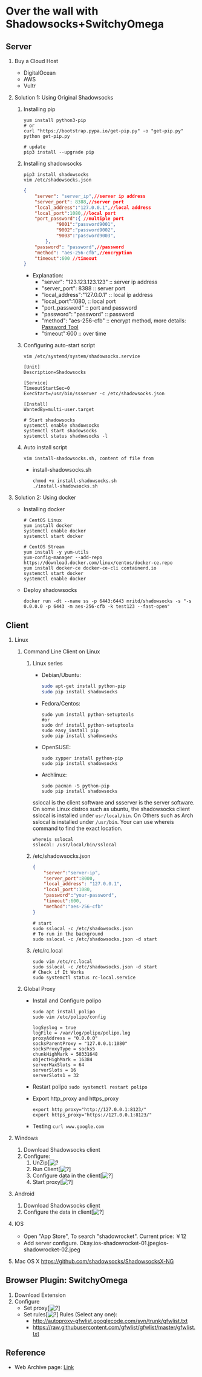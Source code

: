# Over the wall with Shadowsocks+SwitchyOmega

## Server
1. Buy a Cloud Host
	- DigitalOcean
	- AWS
	- Vultr
2. Solution 1: Using Original Shadowsocks
	1. Installing pip
        ```shell
        yum install python3-pip
        # or
        curl "https://bootstrap.pypa.io/get-pip.py" -o "get-pip.py"
        python get-pip.py
        ```

        ```shell
        # update
        pip3 install --upgrade pip
        ```

	2. Installing shadowsocks
        ```shell
        pip3 install shadowsocks
        vim /etc/shadowsocks.json
        ```
	
        ```json
        {
            "server": "server_ip",//server ip address
            "server_port": 8388,//server port
            "local_address":"127.0.0.1",//local address
            "local_port":1080,//local port
            "port_password":{ //multiple port
                    "9001":"password9001",
                    "9002":"password9002",
                    "9003":"password9003",
                },
            "password": "password",//password
            "method": "aes-256-cfb",//encryption
            "timeout":600 //timeout
        }
        ```
        - Explanation:
            - "server": "123.123.123.123" :: server ip address
            - "server_port": 8388 :: server port
            - "local_address":"127.0.0.1" :: local ip address
            - "local_port":1080, :: local port
            - "port_password" :: port and password
            - "password": "password" :: password
            - "method": "aes-256-cfb" :: encrypt method, more details: [Password Tool](http://ucdok.com/project/generate_password.html)
            - "timeout":600 :: over time
		
	3. Configuring auto-start script
        ```shell
        vim /etc/systemd/system/shadowsocks.service
        ```
        
        ```service
        [Unit]
        Description=Shadowsocks
        
        [Service]
        TimeoutStartSec=0
        ExecStart=/usr/bin/ssserver -c /etc/shadowsocks.json
        
        [Install]
        WantedBy=multi-user.target
        ```
        
        ```shell
        # Start shadowsocks
        systemctl enable shadowsocks
        systemctl start shadowsocks
        systemctl status shadowsocks -l
        ```
	4. Auto install script
		```shell
		vim install-shadowsocks.sh, content of file from 
		```
		 
	    - install-shadowsocks.sh
            ```shell
            chmod +x install-shadowsocks.sh
            ./install-shadowsocks.sh
            ```

3. Solution 2: Using docker
	- Installing docker
        ```shell
        # CentOS Linux
        yum install docker
        systemctl enable docker
        systemctl start docker
        ```

        ```shell
        # CentOS Stream
        yum install -y yum-utils
        yum-config-manager --add-repo https://download.docker.com/linux/centos/docker-ce.repo
        yum install docker-ce docker-ce-cli containerd.io
        systemctl start docker
        systemctl enable docker
        ```
	
	- Deploy shadowsocks
        ```shell
        docker run -dt --name ss -p 6443:6443 mritd/shadowsocks -s "-s 0.0.0.0 -p 6443 -m aes-256-cfb -k test123 --fast-open"
        ```

## Client
1. Linux
	1. Command Line Client on Linux
		1. Linux series
			- Debian/Ubuntu:
				```bash
				sudo apt-get install python-pip
				sudo pip install shadowsocks
				```

			- Fedora/Centos:
				```shell
				sudo yum install python-setuptools   
				#or   
				sudo dnf install python-setuptools
				sudo easy_install pip
				sudo pip install shadowsocks
				```

			 - OpenSUSE:
				```shell
				sudo zypper install python-pip
				sudo pip install shadowsocks
				```

			- Archlinux:
                ```shell
                sudo pacman -S python-pip
                sudo pip install shadowsocks
                ```

			sslocal is the client software and ssserver is the server software. On some Linux distros such as ubuntu, the shadowsocks client sslocal is installed under `usr/local/bin`. On Others such as Arch sslocal is installed under `/usr/bin`. 
			Your can use whereis command to find the exact location.
			```shell
			whereis sslocal
			sslocal: /usr/local/bin/sslocal
			```
		
		2. /etc/shadowsocks.json
			```json
			{
				"server":"server-ip",
				"server_port":8000,
				"local_address": "127.0.0.1",
				"local_port":1080,
				"password":"your-password",
				"timeout":600,
				"method":"aes-256-cfb"
			}
			```
		
			```shell
			# start
			sudo sslocal -c /etc/shadowsocks.json
			# To run in the background
			sudo sslocal -c /etc/shadowsocks.json -d start
			```
		
		3. /etc/rc.local
			```shell
			sudo vim /etc/rc.local
			sudo sslocal -c /etc/shadowsocks.json -d start
			# Check if It Works
			sudo systemctl status rc-local.service
			```

	2. Global Proxy
		- Install and Configure polipo
			```shell
			sudo apt install polipo
			sudo vim /etc/polipo/config
			```
			
			```vim
			logSyslog = true
			logFile = /var/log/polipo/polipo.log
			proxyAddress = "0.0.0.0"
			socksParentProxy = "127.0.0.1:1080"
			socksProxyType = socks5
			chunkHighMark = 50331648
			objectHighMark = 16384
			serverMaxSlots = 64
			serverSlots = 16
			serverSlots1 = 32
			```

		- Restart polipo
			`sudo systemctl restart polipo`

		- Export http_proxy and https_proxy
		    ```shell
			export http_proxy="http://127.0.0.1:8123/"
	 		export https_proxy="https://127.0.0.1:8123/"
			```
		- Testing
			`curl www.google.com`

2. Windows
	1. Download Shadowsocks client
	2. Configure: 
		1. UnZip[![?](https://web.archive.org/web/20221206231806im_/https://zhaorengui.github.io/assets/images/shadowsocks-20170123111953.png)
		2. Run Client[![?](https://web.archive.org/web/20221206231805mp_/https://zhaorengui.github.io/assets/images/shadowsocks-20170123111902.png)]
		3. Configure data in the client[![?](https://web.archive.org/web/20221206231805mp_/https://zhaorengui.github.io/assets/images/shadowsocks-20170123111953.png)]
		4. Start proxy[![?](https://web.archive.org/web/20221206231805mp_/https://zhaorengui.github.io/assets/images/shadowsocks-20170123112126.png)]

3. Android
	1. Download Shadowsocks client
	2. Configure the data in client[![?](https://web.archive.org/web/20221206231805im_/https://zhaorengui.github.io/assets/images/shadowsocks-20170123141118.png)]

4. IOS
	- Open "App Store", To search "shadowrocket". Current price: ￥12
	- Add server configure. Okay.ios-shadowrocket-01.jpegios-shadowrocket-02.jpeg
5. Mac OS X
	https://github.com/shadowsocks/ShadowsocksX-NG

## Browser Plugin: SwitchyOmega
1. Download Extension
2.  Configure
	- Set proxy[![?](https://web.archive.org/web/20221206231805im_/https://zhaorengui.github.io/assets/images/switchyomega-01.png)]
	- Set rules[![?](https://web.archive.org/web/20221206231805im_/https://zhaorengui.github.io/assets/images/switchyomega-02.png)]
		Rules (Select any one):
		- http://autoproxy-gfwlist.googlecode.com/svn/trunk/gfwlist.txt
		- https://raw.githubusercontent.com/gfwlist/gfwlist/master/gfwlist.txt


## Reference
- Web Archive page: [Link](https://web.archive.org/web/20221206231805/https://zhaorengui.github.io/network/software/2018/08/10/shadowsocks-switchyOmega-en/)